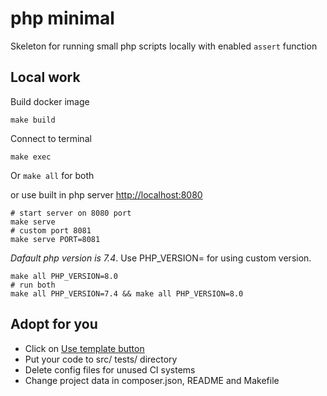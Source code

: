 # php minimal

Skeleton for running small php scripts locally with enabled `assert` function


## Local work

Build docker image
```shell
make build
```

Connect to terminal
```shell
make exec
```

Or `make all` for both

or use built in php server [http://localhost:8080](http://localhost:8080)
```shell
# start server on 8080 port
make serve 
# custom port 8081
make serve PORT=8081
```

*Dafault php version is 7.4*. Use PHP_VERSION= for using custom version. 
```shell
make all PHP_VERSION=8.0
# run both 
make all PHP_VERSION=7.4 && make all PHP_VERSION=8.0
```



## Adopt for you 

- Click on [Use template button](https://prnt.sc/w7avaw) 
- Put your code to src/ tests/ directory
- Delete config files for unused CI systems
- Change project data in composer.json, README and Makefile

